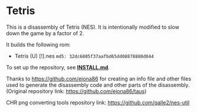 # Tetris

This is a disassembly of Tetris (NES). It is intentionally modified to slow down the game by a factor of 2.

It builds the following rom:

* Tetris (U) [!].nes `md5: 32dc6805f37aafbd65dd08878880d044`

To set up the repository, see [**INSTALL.md**](INSTALL.md).


Thanks to https://github.com/ejona86 for creating an info file and other files used to generate the disassembly code and other parts of the disassembly. (Original repository link:  https://github.com/ejona86/taus)

CHR png converting tools repository link: https://github.com/qalle2/nes-util
